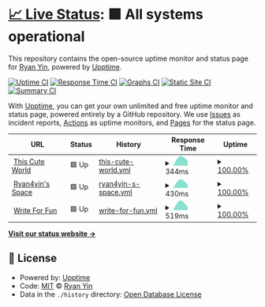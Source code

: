# [📈 Live Status](https://uptime.thiscute.world): <!--live status--> **🟩 All systems operational**

This repository contains the open-source uptime monitor and status page for [Ryan Yin](https://thiscute.world/en/), powered by [Upptime](https://github.com/upptime/upptime).

[![Uptime CI](https://github.com/ryan4yin/uptime.ryan4yin.space/workflows/Uptime%20CI/badge.svg)](https://github.com/ryan4yin/uptime.ryan4yin.space/actions?query=workflow%3A%22Uptime+CI%22)
[![Response Time CI](https://github.com/ryan4yin/uptime.ryan4yin.space/workflows/Response%20Time%20CI/badge.svg)](https://github.com/ryan4yin/uptime.ryan4yin.space/actions?query=workflow%3A%22Response+Time+CI%22)
[![Graphs CI](https://github.com/ryan4yin/uptime.ryan4yin.space/workflows/Graphs%20CI/badge.svg)](https://github.com/ryan4yin/uptime.ryan4yin.space/actions?query=workflow%3A%22Graphs+CI%22)
[![Static Site CI](https://github.com/ryan4yin/uptime.ryan4yin.space/workflows/Static%20Site%20CI/badge.svg)](https://github.com/ryan4yin/uptime.ryan4yin.space/actions?query=workflow%3A%22Static+Site+CI%22)
[![Summary CI](https://github.com/ryan4yin/uptime.ryan4yin.space/workflows/Summary%20CI/badge.svg)](https://github.com/ryan4yin/uptime.ryan4yin.space/actions?query=workflow%3A%22Summary+CI%22)

With [Upptime](https://upptime.js.org), you can get your own unlimited and free uptime monitor and status page, powered entirely by a GitHub repository. We use [Issues](https://github.com/ryan4yin/uptime.ryan4yin.space/issues) as incident reports, [Actions](https://github.com/ryan4yin/uptime.ryan4yin.space/actions) as uptime monitors, and [Pages](https://uptime.thiscute.world) for the status page.

<!--start: status pages-->
<!-- This summary is generated by Upptime (https://github.com/upptime/upptime) -->
<!-- Do not edit this manually, your changes will be overwritten -->
<!-- prettier-ignore -->
| URL | Status | History | Response Time | Uptime |
| --- | ------ | ------- | ------------- | ------ |
| <img alt="" src="https://favicons.githubusercontent.com/thiscute.world" height="13"> [This Cute World](https://thiscute.world) | 🟩 Up | [this-cute-world.yml](https://github.com/ryan4yin/uptime.ryan4yin.space/commits/HEAD/history/this-cute-world.yml) | <details><summary><img alt="Response time graph" src="./graphs/this-cute-world/response-time-week.png" height="20"> 344ms</summary><br><a href="https://uptime.thiscute.world/history/this-cute-world"><img alt="Response time 344" src="https://img.shields.io/endpoint?url=https%3A%2F%2Fraw.githubusercontent.com%2Fryan4yin%2Fuptime.ryan4yin.space%2FHEAD%2Fapi%2Fthis-cute-world%2Fresponse-time.json"></a><br><a href="https://uptime.thiscute.world/history/this-cute-world"><img alt="24-hour response time 344" src="https://img.shields.io/endpoint?url=https%3A%2F%2Fraw.githubusercontent.com%2Fryan4yin%2Fuptime.ryan4yin.space%2FHEAD%2Fapi%2Fthis-cute-world%2Fresponse-time-day.json"></a><br><a href="https://uptime.thiscute.world/history/this-cute-world"><img alt="7-day response time 344" src="https://img.shields.io/endpoint?url=https%3A%2F%2Fraw.githubusercontent.com%2Fryan4yin%2Fuptime.ryan4yin.space%2FHEAD%2Fapi%2Fthis-cute-world%2Fresponse-time-week.json"></a><br><a href="https://uptime.thiscute.world/history/this-cute-world"><img alt="30-day response time 344" src="https://img.shields.io/endpoint?url=https%3A%2F%2Fraw.githubusercontent.com%2Fryan4yin%2Fuptime.ryan4yin.space%2FHEAD%2Fapi%2Fthis-cute-world%2Fresponse-time-month.json"></a><br><a href="https://uptime.thiscute.world/history/this-cute-world"><img alt="1-year response time 344" src="https://img.shields.io/endpoint?url=https%3A%2F%2Fraw.githubusercontent.com%2Fryan4yin%2Fuptime.ryan4yin.space%2FHEAD%2Fapi%2Fthis-cute-world%2Fresponse-time-year.json"></a></details> | <details><summary><a href="https://uptime.thiscute.world/history/this-cute-world">100.00%</a></summary><a href="https://uptime.thiscute.world/history/this-cute-world"><img alt="All-time uptime 100.00%" src="https://img.shields.io/endpoint?url=https%3A%2F%2Fraw.githubusercontent.com%2Fryan4yin%2Fuptime.ryan4yin.space%2FHEAD%2Fapi%2Fthis-cute-world%2Fuptime.json"></a><br><a href="https://uptime.thiscute.world/history/this-cute-world"><img alt="24-hour uptime 100.00%" src="https://img.shields.io/endpoint?url=https%3A%2F%2Fraw.githubusercontent.com%2Fryan4yin%2Fuptime.ryan4yin.space%2FHEAD%2Fapi%2Fthis-cute-world%2Fuptime-day.json"></a><br><a href="https://uptime.thiscute.world/history/this-cute-world"><img alt="7-day uptime 100.00%" src="https://img.shields.io/endpoint?url=https%3A%2F%2Fraw.githubusercontent.com%2Fryan4yin%2Fuptime.ryan4yin.space%2FHEAD%2Fapi%2Fthis-cute-world%2Fuptime-week.json"></a><br><a href="https://uptime.thiscute.world/history/this-cute-world"><img alt="30-day uptime 100.00%" src="https://img.shields.io/endpoint?url=https%3A%2F%2Fraw.githubusercontent.com%2Fryan4yin%2Fuptime.ryan4yin.space%2FHEAD%2Fapi%2Fthis-cute-world%2Fuptime-month.json"></a><br><a href="https://uptime.thiscute.world/history/this-cute-world"><img alt="1-year uptime 100.00%" src="https://img.shields.io/endpoint?url=https%3A%2F%2Fraw.githubusercontent.com%2Fryan4yin%2Fuptime.ryan4yin.space%2FHEAD%2Fapi%2Fthis-cute-world%2Fuptime-year.json"></a></details>
| <img alt="" src="https://favicons.githubusercontent.com/ryan4yin.space" height="13"> [Ryan4yin's Space](https://ryan4yin.space) | 🟩 Up | [ryan4yin-s-space.yml](https://github.com/ryan4yin/uptime.ryan4yin.space/commits/HEAD/history/ryan4yin-s-space.yml) | <details><summary><img alt="Response time graph" src="./graphs/ryan4yin-s-space/response-time-week.png" height="20"> 430ms</summary><br><a href="https://uptime.thiscute.world/history/ryan4yin-s-space"><img alt="Response time 430" src="https://img.shields.io/endpoint?url=https%3A%2F%2Fraw.githubusercontent.com%2Fryan4yin%2Fuptime.ryan4yin.space%2FHEAD%2Fapi%2Fryan4yin-s-space%2Fresponse-time.json"></a><br><a href="https://uptime.thiscute.world/history/ryan4yin-s-space"><img alt="24-hour response time 430" src="https://img.shields.io/endpoint?url=https%3A%2F%2Fraw.githubusercontent.com%2Fryan4yin%2Fuptime.ryan4yin.space%2FHEAD%2Fapi%2Fryan4yin-s-space%2Fresponse-time-day.json"></a><br><a href="https://uptime.thiscute.world/history/ryan4yin-s-space"><img alt="7-day response time 430" src="https://img.shields.io/endpoint?url=https%3A%2F%2Fraw.githubusercontent.com%2Fryan4yin%2Fuptime.ryan4yin.space%2FHEAD%2Fapi%2Fryan4yin-s-space%2Fresponse-time-week.json"></a><br><a href="https://uptime.thiscute.world/history/ryan4yin-s-space"><img alt="30-day response time 430" src="https://img.shields.io/endpoint?url=https%3A%2F%2Fraw.githubusercontent.com%2Fryan4yin%2Fuptime.ryan4yin.space%2FHEAD%2Fapi%2Fryan4yin-s-space%2Fresponse-time-month.json"></a><br><a href="https://uptime.thiscute.world/history/ryan4yin-s-space"><img alt="1-year response time 430" src="https://img.shields.io/endpoint?url=https%3A%2F%2Fraw.githubusercontent.com%2Fryan4yin%2Fuptime.ryan4yin.space%2FHEAD%2Fapi%2Fryan4yin-s-space%2Fresponse-time-year.json"></a></details> | <details><summary><a href="https://uptime.thiscute.world/history/ryan4yin-s-space">100.00%</a></summary><a href="https://uptime.thiscute.world/history/ryan4yin-s-space"><img alt="All-time uptime 100.00%" src="https://img.shields.io/endpoint?url=https%3A%2F%2Fraw.githubusercontent.com%2Fryan4yin%2Fuptime.ryan4yin.space%2FHEAD%2Fapi%2Fryan4yin-s-space%2Fuptime.json"></a><br><a href="https://uptime.thiscute.world/history/ryan4yin-s-space"><img alt="24-hour uptime 100.00%" src="https://img.shields.io/endpoint?url=https%3A%2F%2Fraw.githubusercontent.com%2Fryan4yin%2Fuptime.ryan4yin.space%2FHEAD%2Fapi%2Fryan4yin-s-space%2Fuptime-day.json"></a><br><a href="https://uptime.thiscute.world/history/ryan4yin-s-space"><img alt="7-day uptime 100.00%" src="https://img.shields.io/endpoint?url=https%3A%2F%2Fraw.githubusercontent.com%2Fryan4yin%2Fuptime.ryan4yin.space%2FHEAD%2Fapi%2Fryan4yin-s-space%2Fuptime-week.json"></a><br><a href="https://uptime.thiscute.world/history/ryan4yin-s-space"><img alt="30-day uptime 100.00%" src="https://img.shields.io/endpoint?url=https%3A%2F%2Fraw.githubusercontent.com%2Fryan4yin%2Fuptime.ryan4yin.space%2FHEAD%2Fapi%2Fryan4yin-s-space%2Fuptime-month.json"></a><br><a href="https://uptime.thiscute.world/history/ryan4yin-s-space"><img alt="1-year uptime 100.00%" src="https://img.shields.io/endpoint?url=https%3A%2F%2Fraw.githubusercontent.com%2Fryan4yin%2Fuptime.ryan4yin.space%2FHEAD%2Fapi%2Fryan4yin-s-space%2Fuptime-year.json"></a></details>
| <img alt="" src="https://favicons.githubusercontent.com/writefor.fun" height="13"> [Write For Fun](https://writefor.fun) | 🟩 Up | [write-for-fun.yml](https://github.com/ryan4yin/uptime.ryan4yin.space/commits/HEAD/history/write-for-fun.yml) | <details><summary><img alt="Response time graph" src="./graphs/write-for-fun/response-time-week.png" height="20"> 519ms</summary><br><a href="https://uptime.thiscute.world/history/write-for-fun"><img alt="Response time 519" src="https://img.shields.io/endpoint?url=https%3A%2F%2Fraw.githubusercontent.com%2Fryan4yin%2Fuptime.ryan4yin.space%2FHEAD%2Fapi%2Fwrite-for-fun%2Fresponse-time.json"></a><br><a href="https://uptime.thiscute.world/history/write-for-fun"><img alt="24-hour response time 519" src="https://img.shields.io/endpoint?url=https%3A%2F%2Fraw.githubusercontent.com%2Fryan4yin%2Fuptime.ryan4yin.space%2FHEAD%2Fapi%2Fwrite-for-fun%2Fresponse-time-day.json"></a><br><a href="https://uptime.thiscute.world/history/write-for-fun"><img alt="7-day response time 519" src="https://img.shields.io/endpoint?url=https%3A%2F%2Fraw.githubusercontent.com%2Fryan4yin%2Fuptime.ryan4yin.space%2FHEAD%2Fapi%2Fwrite-for-fun%2Fresponse-time-week.json"></a><br><a href="https://uptime.thiscute.world/history/write-for-fun"><img alt="30-day response time 519" src="https://img.shields.io/endpoint?url=https%3A%2F%2Fraw.githubusercontent.com%2Fryan4yin%2Fuptime.ryan4yin.space%2FHEAD%2Fapi%2Fwrite-for-fun%2Fresponse-time-month.json"></a><br><a href="https://uptime.thiscute.world/history/write-for-fun"><img alt="1-year response time 519" src="https://img.shields.io/endpoint?url=https%3A%2F%2Fraw.githubusercontent.com%2Fryan4yin%2Fuptime.ryan4yin.space%2FHEAD%2Fapi%2Fwrite-for-fun%2Fresponse-time-year.json"></a></details> | <details><summary><a href="https://uptime.thiscute.world/history/write-for-fun">100.00%</a></summary><a href="https://uptime.thiscute.world/history/write-for-fun"><img alt="All-time uptime 100.00%" src="https://img.shields.io/endpoint?url=https%3A%2F%2Fraw.githubusercontent.com%2Fryan4yin%2Fuptime.ryan4yin.space%2FHEAD%2Fapi%2Fwrite-for-fun%2Fuptime.json"></a><br><a href="https://uptime.thiscute.world/history/write-for-fun"><img alt="24-hour uptime 100.00%" src="https://img.shields.io/endpoint?url=https%3A%2F%2Fraw.githubusercontent.com%2Fryan4yin%2Fuptime.ryan4yin.space%2FHEAD%2Fapi%2Fwrite-for-fun%2Fuptime-day.json"></a><br><a href="https://uptime.thiscute.world/history/write-for-fun"><img alt="7-day uptime 100.00%" src="https://img.shields.io/endpoint?url=https%3A%2F%2Fraw.githubusercontent.com%2Fryan4yin%2Fuptime.ryan4yin.space%2FHEAD%2Fapi%2Fwrite-for-fun%2Fuptime-week.json"></a><br><a href="https://uptime.thiscute.world/history/write-for-fun"><img alt="30-day uptime 100.00%" src="https://img.shields.io/endpoint?url=https%3A%2F%2Fraw.githubusercontent.com%2Fryan4yin%2Fuptime.ryan4yin.space%2FHEAD%2Fapi%2Fwrite-for-fun%2Fuptime-month.json"></a><br><a href="https://uptime.thiscute.world/history/write-for-fun"><img alt="1-year uptime 100.00%" src="https://img.shields.io/endpoint?url=https%3A%2F%2Fraw.githubusercontent.com%2Fryan4yin%2Fuptime.ryan4yin.space%2FHEAD%2Fapi%2Fwrite-for-fun%2Fuptime-year.json"></a></details>

<!--end: status pages-->

[**Visit our status website →**](https://uptime.thiscute.world)

## 📄 License

- Powered by: [Upptime](https://github.com/upptime/upptime)
- Code: [MIT](./LICENSE) © [Ryan Yin](https://thiscute.world/en/)
- Data in the `./history` directory: [Open Database License](https://opendatacommons.org/licenses/odbl/1-0/)

